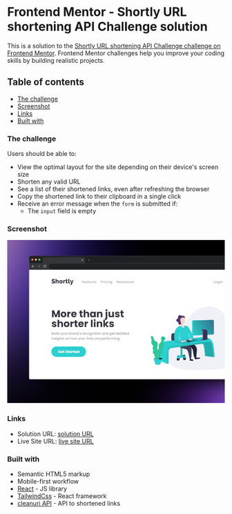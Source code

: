 # Frontend Mentor - Shortly URL shortening API Challenge solution

This is a solution to the [Shortly URL shortening API Challenge challenge on Frontend Mentor](https://www.frontendmentor.io/challenges/url-shortening-api-landing-page-2ce3ob-G). Frontend Mentor challenges help you improve your coding skills by building realistic projects. 

## Table of contents

  - [The challenge](#the-challenge)
  - [Screenshot](#screenshot)
  - [Links](#links)
  - [Built with](#built-with)

### The challenge

Users should be able to:

- View the optimal layout for the site depending on their device's screen size
- Shorten any valid URL
- See a list of their shortened links, even after refreshing the browser
- Copy the shortened link to their clipboard in a single click
- Receive an error message when the `form` is submitted if:
  - The `input` field is empty

### Screenshot

![](./public/shots_so.png)

### Links

- Solution URL: [solution URL](https://www.frontendmentor.io/solutions/url-shortening-u2wpw5JGT1)
- Live Site URL: [live site URL](https://splendorous-macaron-44c4d3.netlify.app/)

### Built with

- Semantic HTML5 markup
- Mobile-first workflow
- [React](https://reactjs.org/) - JS library
- [TailwindCss](https://tailwindcss.com/) - React framework
- [cleanuri API](https://cleanuri.com/) - API to shortened links
